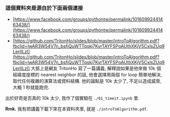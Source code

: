 ### 這個資料夾是源自於下面兩個連接
- [https://www.facebook.com/groups/pythontw/permalink/10160992441463438/](https://www.facebook.com/groups/pythontw/permalink/10160992441463438/)
- [https://github.com/TritonHo/slides/blob/master/introToAlgorithm.pdf?fbclid=IwAR3W54V7n_bsfiQuWTTqskj7KyrTAYFSPoAUthXKjV5CxlsZUq9LerIILzI](https://github.com/TritonHo/slides/blob/master/introToAlgorithm.pdf?fbclid=IwAR3W54V7n_bsfiQuWTTqskj7KyrTAYFSPoAUthXKjV5CxlsZUq9LerIILzI)
大抵上是網友 TritonHo 寫了一篇講義, 解釋說如果是他來做 10k 個經緯度座標的 nearest neighbor 的話, 他會選擇用兩個 for loop 簡單地解決, 取代任何複雜的演算法或資料結構.
他的論點是 10k 太少了, 不足以造成威脅, 大概 1 秒就能跑完.

出於好奇是否真的 10k 太少, 我作了個實驗在 `./01_timeit.ipynb` 里.

**Rmk.** 我有把講義下載下來在本資料夾里, 就是 `./introToAlgorithm.pdf`.
